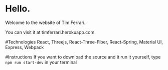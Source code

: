 # Hello.
Welcome to the website of Tim Ferrari.

You can visit it at timferrari.herokuapp.com

#Technologies
React, Threejs, React-Three-Fiber, React-Spring, Material UI, Express, Webpack

#Instructions
If you want to download the source and it run it yourself, type ```npm run start-dev``` in your terminal
